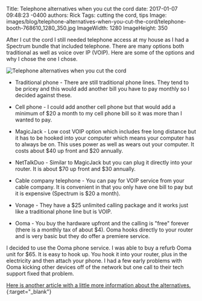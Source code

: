 Title: Telephone alternatives when you cut the cord
date: 2017-01-07 09:48:23 -0400
authors: Rick
Tags: cutting the cord, tips
Image: images/blog/telephone-alternatives-when-you-cut-the-cord/telephone-booth-768610_1280_350.jpg
ImageWidth: 1280
ImageHeight: 350

After I cut the cord I still needed telephone access at my house as I had a Spectrum bundle that included telephone. There are many options both traditional as well as voice over IP (VOIP). Here are some of the options and why I chose the one I chose.
<!-- PELICAN_END_SUMMARY -->

<img src="../../images/blog/telephone-alternatives-when-you-cut-the-cord/telephone-booth-768610_1280_350.jpg" alt="Telephone alternatives when you cut the cord" class="image-responsive image-center" markdown=1>

* Traditional phone - There are still traditional phone lines. They tend to be pricey and this would add another bill you have to pay monthly so I decided against these.

* Cell phone - I could add another cell phone but that would add a minimum of $20 a month to my cell phone bill so it was more than I wanted to pay.

* MagicJack - Low cost VOIP option which includes free long distance but it has to be hooked into your computer which means your computer has to always be on. This uses power as well as wears out your computer. It costs about $40 up front and $20 annually.

* NetTalkDuo - Similar to MagicJack but you can plug it directly into your router. It is about $70 up front and $30 annually.

* Cable company telephone - You can pay for VOIP service from your cable company. It is convenient in that you only have one bill to pay but it is expensive (Spectrum is $20 a month).

* Vonage - They have a $25 unlimited calling package and it works just like a traditional phone line but is VOIP.

* Ooma - You buy the hardware upfront and the calling is "free" forever (there is a monthly tax of about $4). Ooma hooks directly to your router and is very basic but they do offer a premiere service.

I decided to use the Ooma phone service. I was able to buy a refurb Ooma unit for $65. It is easy to hook up. You hook it into your router, plus in the electricity and then attach your phone. I had a few early problems with Ooma kicking other devices off of the network but one call to their tech support fixed that problem.

[Here is another article with a little more information about the alternatives.](http://www.pcworld.com/article/205601/landline_phone_alternatives.html){:target="_blank"}